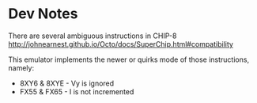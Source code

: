 # Dev Notes

There are several ambiguous instructions in CHIP-8
http://johnearnest.github.io/Octo/docs/SuperChip.html#compatibility

This emulator implements the newer or quirks mode of those instructions, namely:

- 8XY6 & 8XYE - Vy is ignored
- FX55 & FX65 - I is not incremented

